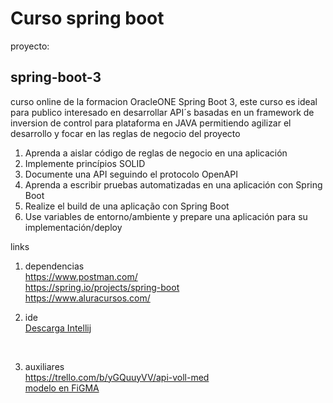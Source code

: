 # <h1>Curso spring boot</h1>

proyecto: <h2>spring-boot-3</h2>

 curso online de la formacion OracleONE Spring Boot 3, este curso es ideal para publico interesado en desarrollar API´s basadas en un framework de inversion de control para plataforma en JAVA 
 permitiendo agilizar el desarrollo y focar en las reglas de negocio del proyecto

<ol>
  <li>Aprenda a aislar código de reglas de negocio en una aplicación</li>
  <li>Implemente princípios SOLID</li>
  <li>Documente una API seguindo el protocolo OpenAPI</li>
  <li>Aprenda a escribir pruebas automatizadas en una aplicación con Spring Boot</li>
  <li>Realize el build de una aplicação con Spring Boot</li>
  <li>Use variables de entorno/ambiente y prepare una aplicación para su implementación/deploy</li>
</ol>

links

1) dependencias<br>
<a>https://www.postman.com/</a><br>
<a>https://spring.io/projects/spring-boot</a><br>
<a>https://www.aluracursos.com/</a><br>



2) ide<br>
<a href="https://www.jetbrains.com/idea/promo/?msclkid=c934a6edeb2510614d26c2af04a86b25&utm_source=bing&utm_medium=cpc&utm_campaign=AMER_en_BR_IDEA_Branded&utm_term=intellij&utm_content=intellij%20idea">Descarga Intellij</a>
<br>

3) auxiliares<br>
<a>https://trello.com/b/yGQuuyVV/api-voll-med</a><br>
<a href="https://www.figma.com/file/vgn35i1ErivIN8LJYEqxGZ/Untitled?node-id=0-223&t=YNrx4H2YyxEWXQFb-0">modelo en FiGMA</a>


